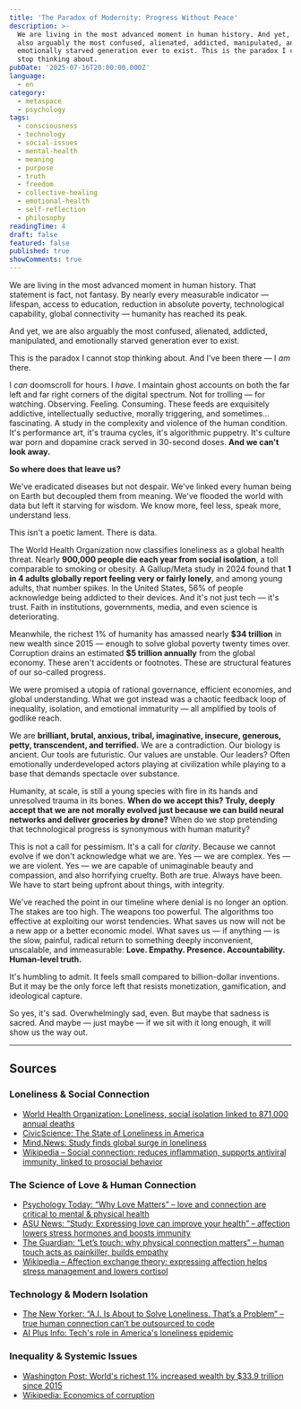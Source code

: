 ```yaml
---
title: 'The Paradox of Modernity: Progress Without Peace'
description: >-
  We are living in the most advanced moment in human history. And yet, we are
  also arguably the most confused, alienated, addicted, manipulated, and
  emotionally starved generation ever to exist. This is the paradox I cannot
  stop thinking about.
pubDate: '2025-07-16T20:00:00.000Z'
language:
  - en
category:
  - metaspace
  - psychology
tags:
  - consciousness
  - technology
  - social-issues
  - mental-health
  - meaning
  - purpose
  - truth
  - freedom
  - collective-healing
  - emotional-health
  - self-reflection
  - philosophy
readingTime: 4
draft: false
featured: false
published: true
showComments: true
---
```


We are living in the most advanced moment in human history. That statement is fact, not fantasy. By nearly every measurable indicator — lifespan, access to education, reduction in absolute poverty, technological capability, global connectivity — humanity has reached its peak.

And yet, we are also arguably the most confused, alienated, addicted, manipulated, and emotionally starved generation ever to exist.

This is the paradox I cannot stop thinking about. And I've been there — I _am_ there.

I _can_ doomscroll for hours. I _have_. I maintain ghost accounts on both the far left and far right corners of the digital spectrum. Not for trolling — for watching. Observing. Feeling. Consuming. These feeds are exquisitely addictive, intellectually seductive, morally triggering, and sometimes… fascinating. A study in the complexity and violence of the human condition. It's performance art, it's trauma cycles, it's algorithmic puppetry. It's culture war porn and dopamine crack served in 30-second doses. **And we can't look away.**

**So where does that leave us?**

We've eradicated diseases but not despair. We've linked every human being on Earth but decoupled them from meaning. We've flooded the world with data but left it starving for wisdom. We know more, feel less, speak more, understand less.

This isn't a poetic lament. There is data.

The World Health Organization now classifies loneliness as a global health threat. Nearly **900,000 people die each year from social isolation**, a toll comparable to smoking or obesity. A Gallup/Meta study in 2024 found that **1 in 4 adults globally report feeling very or fairly lonely**, and among young adults, that number spikes. In the United States, 56% of people acknowledge being addicted to their devices. And it's not just tech — it's trust. Faith in institutions, governments, media, and even science is deteriorating.

Meanwhile, the richest 1% of humanity has amassed nearly **\$34 trillion** in new wealth since 2015 — enough to solve global poverty twenty times over. Corruption drains an estimated **\$5 trillion annually** from the global economy. These aren't accidents or footnotes. These are structural features of our so-called progress.

We were promised a utopia of rational governance, efficient economies, and global understanding. What we got instead was a chaotic feedback loop of inequality, isolation, and emotional immaturity — all amplified by tools of godlike reach.

We are **brilliant, brutal, anxious, tribal, imaginative, insecure, generous, petty, transcendent, and terrified.** We are a contradiction. Our biology is ancient. Our tools are futuristic. Our values are unstable. Our leaders? Often emotionally underdeveloped actors playing at civilization while playing to a base that demands spectacle over substance.

Humanity, at scale, is still a young species with fire in its hands and unresolved trauma in its bones. **When do we accept this? Truly, deeply accept that we are not morally evolved just because we can build neural networks and deliver groceries by drone?** When do we stop pretending that technological progress is synonymous with human maturity?

This is not a call for pessimism. It's a call for _clarity_. Because we cannot evolve if we don't acknowledge what we are. Yes — we are complex. Yes — we are violent. Yes — we are capable of unimaginable beauty and compassion, and also horrifying cruelty. Both are true. Always have been. We have to start being upfront about things, with integrity.

We've reached the point in our timeline where denial is no longer an option. The stakes are too high. The weapons too powerful. The algorithms too effective at exploiting our worst tendencies. What saves us now will not be a new app or a better economic model. What saves us — if anything — is the slow, painful, radical return to something deeply inconvenient, unscalable, and immeasurable: **Love. Empathy. Presence. Accountability. Human-level truth.**

It's humbling to admit. It feels small compared to billion-dollar inventions. But it may be the only force left that resists monetization, gamification, and ideological capture.

So yes, it's sad. Overwhelmingly sad, even. But maybe that sadness is sacred. And maybe — just maybe — if we sit with it long enough, it will show us the way out.

---

## Sources

### Loneliness & Social Connection

- [World Health Organization: Loneliness, social isolation linked to 871,000 annual deaths](https://healthpolicy-watch.news/loneliness-social-isolation-linked-to-871000-annual-deaths-who-finds)
- [CivicScience: The State of Loneliness in America](https://civicscience.com/the-state-of-loneliness-in-america-the-role-of-relationships-and-technology-in-isolation)
- [Mind.News: Study finds global surge in loneliness](https://mind.news/2025-05-04-study-global-surge-loneliness-persists-post-pandemic.html)
- [Wikipedia – Social connection: reduces inflammation, supports antiviral immunity, linked to prosocial behavior](https://en.wikipedia.org/wiki/Social_connection)

### The Science of Love & Human Connection

- [Psychology Today: “Why Love Matters” – love and connection are critical to mental & physical health](https://www.psychologytoday.com/us/blog/beyond-school-walls/202408/why-love-matters)
- [ASU News: “Study: Expressing love can improve your health” – affection lowers stress hormones and boosts immunity](https://news.asu.edu/content/study-expressing-love-can-improve-your-health)
- [The Guardian: “Let’s touch: why physical connection matters” – human touch acts as painkiller, builds empathy](https://www.theguardian.com/lifeandstyle/2016/feb/21/human-touch-why-it-matters-for-our-health)
- [Wikipedia – Affection exchange theory: expressing affection helps stress management and lowers cortisol](https://en.wikipedia.org/wiki/Affection_exchange_theory)

### Technology & Modern Isolation

- [The New Yorker: “A.I. Is About to Solve Loneliness. That’s a Problem” – true human connection can’t be outsourced to code](https://www.newyorker.com/magazine/2025/07/21/ai-is-about-to-solve-loneliness-thats-a-problem)
- [AI Plus Info: Tech's role in America's loneliness epidemic](https://www.aiplusinfo.com/techs-role-in-americas-loneliness-epidemic)

### Inequality & Systemic Issues

- [Washington Post: World's richest 1% increased wealth by $33.9 trillion since 2015](https://www.washingtonpost.com/world/2025/06/26/billionaires-wealth-inequality-trillion-oxfam)
- [Wikipedia: Economics of corruption](https://en.wikipedia.org/wiki/Economics_of_corruption)
